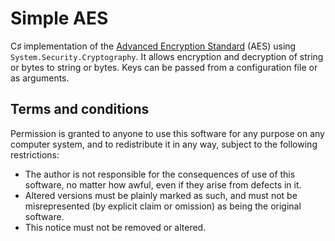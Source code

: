 # Simple AES
C♯ implementation of the [Advanced Encryption Standard](http://aesencryption.net/) (AES) using ```System.Security.Cryptography```.
It allows encryption and decryption of string or bytes to string or bytes. Keys can be passed from a configuration file or as arguments. 

## Terms and conditions
Permission is granted to anyone to use this software for any purpose on any computer system, and to redistribute it in any way, subject to the following restrictions:
* The author is not responsible for the consequences of use of this software, no matter how awful, even if they arise from defects in it.
* Altered versions must be plainly marked as such, and must not be misrepresented (by explicit claim or omission) as being the original software.
* This notice must not be removed or altered.
